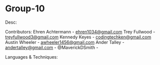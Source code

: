 # Group-10

Desc:

Contributors:
Ehren Achtermann - ehren1034@gmail.com
Trey Fullwood - treyfullwood3@gmail.com
Kennedy Keyes - codingtechken@gmail.com
Austin Wheeler - awheeler1456@gmail.com
Ander Talley - andertalley@gmail.com - @MaverickDSmith - <role here>

Languages & Techniques:
